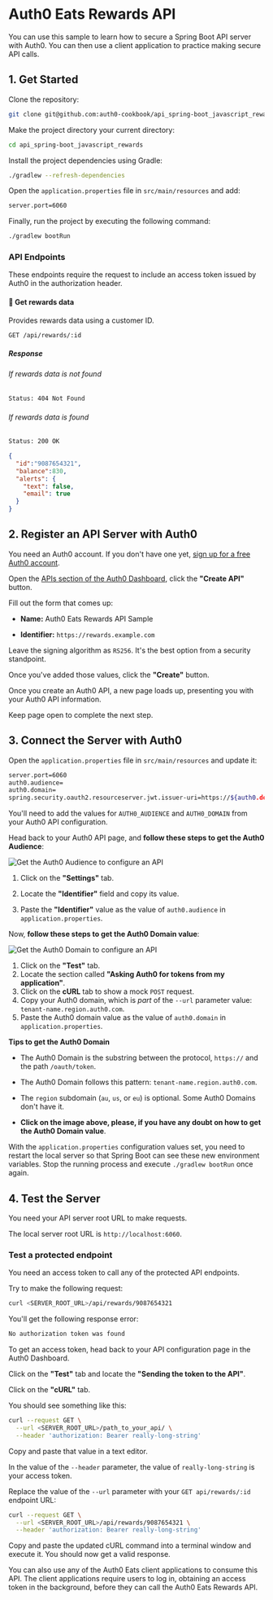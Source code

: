 # Auth0 Eats Rewards API

You can use this sample to learn how to secure a Spring Boot API server with Auth0. You can then use a client application to practice making secure API calls.

## 1. Get Started

Clone the repository: 

```bash
git clone git@github.com:auth0-cookbook/api_spring-boot_javascript_rewards.git
```

Make the project directory your current directory:

```bash
cd api_spring-boot_javascript_rewards
```

Install the project dependencies using Gradle:

```bash
./gradlew --refresh-dependencies
```

Open the `application.properties` file in `src/main/resources` and add:

```bash
server.port=6060
```

Finally, run the project by executing the following command:
        

```bash
./gradlew bootRun
```

### API Endpoints

These endpoints require the request to include an access token issued by Auth0 in the authorization header.

#### 🔐 Get rewards data

Provides rewards data using a customer ID.

```bash
GET /api/rewards/:id
```

##### Response

###### If rewards data is not found

```bash
Status: 404 Not Found
```

###### If rewards data is found

```bash
Status: 200 OK
```

```json
{
  "id":"9087654321",
  "balance":830,
  "alerts": {
    "text": false,
    "email": true
  }
}
```


## 2. Register an API Server with Auth0

You need an Auth0 account. If you don't have one yet, [sign up for a free Auth0 account](https://auth0.com/signup).

Open the [APIs section of the Auth0 Dashboard](https://manage.auth0.com/#/apis), click the **"Create API"** button.

Fill out the form that comes up:

- **Name:** Auth0 Eats Rewards API Sample

- **Identifier:** `https://rewards.example.com`

Leave the signing algorithm as `RS256`. It's the best option from a security standpoint.

Once you've added those values, click the **"Create"** button.

Once you create an Auth0 API, a new page loads up, presenting you with your Auth0 API information.

Keep page open to complete the next step.

## 3. Connect the Server with Auth0

Open the `application.properties` file in `src/main/resources` and update it:

```bash
server.port=6060
auth0.audience=
auth0.domain=
spring.security.oauth2.resourceserver.jwt.issuer-uri=https://${auth0.domain}/
```

You'll need to add the values for `AUTH0_AUDIENCE` and `AUTH0_DOMAIN` from your Auth0 API configuration.

Head back to your Auth0 API page, and **follow these steps to get the Auth0 Audience**:

![Get the Auth0 Audience to configure an API](https://cdn.auth0.com/blog/complete-guide-to-user-authentication/get-the-auth0-audience.png)

1. Click on the **"Settings"** tab.

2. Locate the **"Identifier"** field and copy its value.

3. Paste the **"Identifier"** value as the value of `auth0.audience` in `application.properties`.

Now, **follow these steps to get the Auth0 Domain value**:

![Get the Auth0 Domain to configure an API](https://cdn.auth0.com/blog/complete-guide-to-user-authentication/get-the-auth0-domain.png)

1. Click on the **"Test"** tab.
2. Locate the section called **"Asking Auth0 for tokens from my application"**.
3. Click on the **cURL** tab to show a mock `POST` request.
4. Copy your Auth0 domain, which is _part_ of the `--url` parameter value: `tenant-name.region.auth0.com`.
5. Paste the Auth0 domain value as the value of `auth0.domain` in `application.properties`.

**Tips to get the Auth0 Domain**

- The Auth0 Domain is the substring between the protocol, `https://` and the path `/oauth/token`.

- The Auth0 Domain follows this pattern: `tenant-name.region.auth0.com`.
 
- The `region` subdomain (`au`, `us`, or `eu`) is optional. Some Auth0 Domains don't have it.

- **Click on the image above, please, if you have any doubt on how to get the Auth0 Domain value**.

With the `application.properties` configuration values set, you need to restart the local server so that Spring Boot can see these new environment variables. Stop the running process and execute `./gradlew bootRun` once again.

## 4. Test the Server

You need your API server root URL to make requests.

The local server root URL is `http://localhost:6060`.

### Test a protected endpoint

You need an access token to call any of the protected API endpoints.

Try to make the following request:

```bash
curl <SERVER_ROOT_URL>/api/rewards/9087654321
```

You'll get the following response error:

```bash
No authorization token was found
```

To get an access token, head back to your API configuration page in the Auth0 Dashboard.

Click on the **"Test"** tab and locate the **"Sending the token to the API"**.

Click on the **"cURL"** tab.

You should see something like this:

```bash
curl --request GET \
  --url <SERVER_ROOT_URL>/path_to_your_api/ \
  --header 'authorization: Bearer really-long-string'
```

Copy and paste that value in a text editor.

In the value of the `--header` parameter, the value of `really-long-string` is your access token.

Replace the value of the `--url` parameter with your `GET api/rewards/:id` endpoint URL:

```bash
curl --request GET \
  --url <SERVER_ROOT_URL>/api/rewards/9087654321 \
  --header 'authorization: Bearer really-long-string'
```

Copy and paste the updated cURL command into a terminal window and execute it. You should now get a valid response.

You can also use any of the Auth0 Eats client applications to consume this API. The client applications require users to log in, obtaining an access token in the background, before they can call the Auth0 Eats Rewards API.

